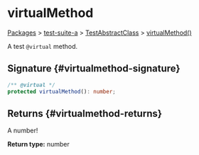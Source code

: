 # virtualMethod

[Packages](/) \> [test-suite-a](/test-suite-a/) \> [TestAbstractClass](/test-suite-a/testabstractclass-class/) \> [virtualMethod()](/test-suite-a/testabstractclass-class/virtualmethod-method)

A test `@virtual` method.

## Signature {#virtualmethod-signature}

```typescript
/** @virtual */
protected virtualMethod(): number;
```

## Returns {#virtualmethod-returns}

A number!

**Return type:** number
